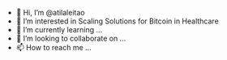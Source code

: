 - 👋 Hi, I’m @atilaleitao
- 👀 I’m interested in Scaling Solutions for Bitcoin in Healthcare
- 🌱 I’m currently learning ...
- 💞️ I’m looking to collaborate on ...
- 📫 How to reach me ...

<!---
atilaleitao/atilaleitao is a ✨ special ✨ repository because its `README.md` (this file) appears on your GitHub profile.
You can click the Preview link to take a look at your changes.
--->

